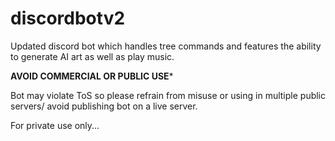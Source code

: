 # discordbotv2
Updated discord bot which handles tree commands and features the ability to generate AI art as well as play music.


**AVOID COMMERCIAL OR PUBLIC USE***

Bot may violate ToS so please refrain from misuse or using in multiple public servers/ avoid publishing bot on a live server.

For private use only...

